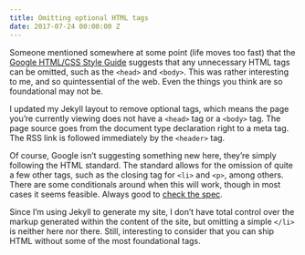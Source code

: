 ```yaml
---
title: Omitting optional HTML tags
date: 2017-07-24 00:00:00 Z
---
```


Someone mentioned somewhere at some point (life moves too fast) that the [Google HTML/CSS Style Guide](https://google.github.io/styleguide/htmlcssguide.html#Optional_Tags) suggests that any unnecessary HTML tags can be omitted, such as the `<head>` and `<body>`. This was rather interesting to me, and so quintessential of the web. Even the things you think are so foundational may not be.

I updated my Jekyll layout to remove optional tags, which means the page you’re currently viewing does not have a `<head>` tag or a `<body>` tag. The page source goes from the document type declaration right to a meta tag. The RSS link is followed immediately by the `<header>` tag.

Of course, Google isn’t suggesting something new here, they’re simply following the HTML standard. The standard allows for the omission of quite a few other tags, such as the closing tag for `<li>` and `<p>`, among others. There are some conditionals around when this will work, though in most cases it seems feasible. Always good to [check the spec](https://html.spec.whatwg.org/multipage/syntax.html#syntax-tag-omission).

Since I’m using Jekyll to generate my site, I don’t have total control over the markup generated within the content of the site, but omitting a simple `</li>` is neither here nor there. Still, interesting to consider that you can ship HTML without some of the most foundational tags.